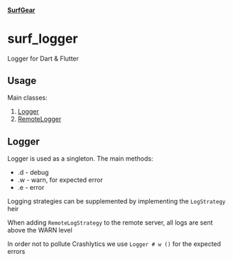#### [SurfGear](https://github.com/surfstudio/SurfGear)

# surf_logger

Logger for Dart & Flutter

## Usage

Main classes:
1. [Logger](lib/src/logger.dart)
2. [RemoteLogger](lib/src/remote_logger.dart)

## Logger

Logger is used as a singleton. The main methods:
* .d - debug
* .w - warn, for expected error
* .e - error

Logging strategies can be supplemented by implementing the `LogStrategy` heir

When adding `RemoteLogStrategy` to the remote server, all logs are sent above the WARN level

In order not to pollute Crashlytics we use `Logger # w ()` for the expected errors